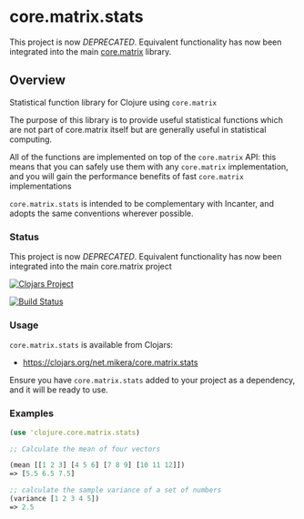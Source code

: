 core.matrix.stats
=================

This project is now *DEPRECATED*. Equivalent functionality has now been integrated into the main [core.matrix](http://github.com/net.mikera/core.matrix) library.

## Overview

Statistical function library for Clojure using `core.matrix`

The purpose of this library is to provide useful statistical functions 
which are not part of core.matrix itself but are generally useful in statistical computing.

All of the functions are implemented on top of the `core.matrix` API: this means that you 
can safely use them with any `core.matrix` implementation, and you will gain the performance 
benefits of fast `core.matrix` implementations

`core.matrix.stats` is intended to be complementary with Incanter, and adopts the same 
conventions wherever possible.

### Status

This project is now *DEPRECATED*. Equivalent functionality has now been integrated into the main core.matrix project

[![Clojars Project](http://clojars.org/net.mikera/core.matrix.stats/latest-version.svg)](http://clojars.org/net.mikera/core.matrix.stats)

[![Build Status](https://travis-ci.org/clojure-numerics/core.matrix.stats.png?branch=master)](https://travis-ci.org/clojure-numerics/core.matrix.stats)

### Usage

`core.matrix.stats` is available from Clojars:

 - https://clojars.org/net.mikera/core.matrix.stats

Ensure you have `core.matrix.stats` added to your project as a dependency, and it will be ready to use.

### Examples

```clojure
(use 'clojure.core.matrix.stats)

;; Calculate the mean of four vectors

(mean [[1 2 3] [4 5 6] [7 8 9] [10 11 12]])
=> [5.5 6.5 7.5]

;; calculate the sample variance of a set of numbers
(variance [1 2 3 4 5])
=> 2.5
```
